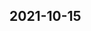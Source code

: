 
## 2021-10-15

### [<title>XGBoost iteration_range defined differently in sklearn API and docs - XGBoost</title>](https://discuss.xgboost.ai/t/xgboost-iteration-range-defined-differently-in-sklearn-api-and-docs/2495/3)

### [<title>XGBoost iteration_range defined differently in sklearn API and docs - XGBoost</title>](https://discuss.xgboost.ai/t/xgboost-iteration-range-defined-differently-in-sklearn-api-and-docs/2495/2)